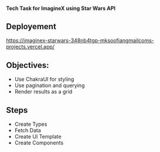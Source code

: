 #### Tech Task for ImagineX using Star Wars API

## Deployement

https://imaginex-starwars-348nb4tgp-mksoofiangmailcoms-projects.vercel.app/

## Objectives:

- Use ChakraUI for styling
- Use pagination and querying
- Render results as a grid

## Steps

- Create Types
- Fetch Data
- Create UI Template
- Create Components

